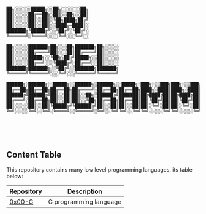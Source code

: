 ```

██╗░░░░░░█████╗░░██╗░░░░░░░██╗
██║░░░░░██╔══██╗░██║░░██╗░░██║
██║░░░░░██║░░██║░╚██╗████╗██╔╝
██║░░░░░██║░░██║░░████╔═████║░
███████╗╚█████╔╝░░╚██╔╝░╚██╔╝░
╚══════╝░╚════╝░░░░╚═╝░░░╚═╝░░

██╗░░░░░███████╗██╗░░░██╗███████╗██╗░░░░░
██║░░░░░██╔════╝██║░░░██║██╔════╝██║░░░░░
██║░░░░░█████╗░░╚██╗░██╔╝█████╗░░██║░░░░░
██║░░░░░██╔══╝░░░╚████╔╝░██╔══╝░░██║░░░░░
███████╗███████╗░░╚██╔╝░░███████╗███████╗
╚══════╝╚══════╝░░░╚═╝░░░╚══════╝╚══════╝

██████╗░██████╗░░█████╗░░██████╗░██████╗░░█████╗░███╗░░░███╗███╗░░░███╗██╗███╗░░██╗░██████╗░
██╔══██╗██╔══██╗██╔══██╗██╔════╝░██╔══██╗██╔══██╗████╗░████║████╗░████║██║████╗░██║██╔════╝░
██████╔╝██████╔╝██║░░██║██║░░██╗░██████╔╝███████║██╔████╔██║██╔████╔██║██║██╔██╗██║██║░░██╗░
██╔═══╝░██╔══██╗██║░░██║██║░░╚██╗██╔══██╗██╔══██║██║╚██╔╝██║██║╚██╔╝██║██║██║╚████║██║░░╚██╗
██║░░░░░██║░░██║╚█████╔╝╚██████╔╝██║░░██║██║░░██║██║░╚═╝░██║██║░╚═╝░██║██║██║░╚███║╚██████╔╝
╚═╝░░░░░╚═╝░░╚═╝░╚════╝░░╚═════╝░╚═╝░░╚═╝╚═╝░░╚═╝╚═╝░░░░░╚═╝╚═╝░░░░░╚═╝╚═╝╚═╝░░╚══╝░╚═════╝░
```

<br><br><br>

## Content Table

This repository contains many low level programming languages, its table below:

| Repository                                                                           | Description            |
| ------------------------------------------------------------------------------------ | ---------------------- |
| [0x00-C](https://github.com/abdelemjidessaid/low_level_programming/tree/main/0x00-C) | C programming language |
